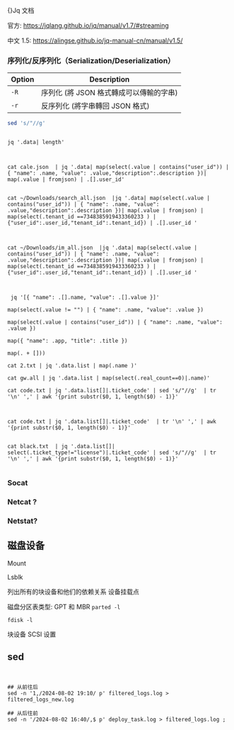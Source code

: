 {}Jq 文档

官方: https://jqlang.github.io/jq/manual/v1.7/#streaming

中文 1.5: https://alingse.github.io/jq-manual-cn/manual/v1.5/


 ### 序列化/反序列化（Serialization/Deserialization）


| Option | Description              |
| ------ | ------------------------ |
| `-R`   | 序列化 (將 JSON 格式轉成可以傳輸的字串) |
| `-r`   | 反序列化 (將字串轉回 JSON 格式)     |

```bash
sed 's/"//g'
```




```shell

jq '.data| length'



cat cale.json  | jq '.data| map(select(.value | contains("user_id")) | { "name": .name, "value": .value,"description":.description })| map(.value | fromjson) | .[].user_id' 


cat ~/Downloads/search_all.json  |jq '.data| map(select(.value | contains("user_id")) | { "name": .name, "value": .value,"description":.description })| map(.value | fromjson) | map(select(.tenant_id ==7348385919433360233 ) | {"user_id":.user_id,"tenant_id":.tenant_id}) | .[].user_id '



cat ~/Downloads/im_all.json  |jq '.data| map(select(.value | contains("user_id")) | { "name": .name, "value": .value,"description":.description })| map(.value | fromjson) | map(select(.tenant_id ==7348385919433360233 ) | {"user_id":.user_id,"tenant_id":.tenant_id}) | .[].user_id '



```

```
 jq '[{ "name": .[].name, "value": .[].value }]'
```

```
map(select(.value != "") | { "name": .name, "value": .value })
```

```
map(select(.value | contains("user_id")) | { "name": .name, "value": .value })
```


```
map({ "name": .app, "title": .title })
```


```
map(. + []))

cat 2.txt | jq '.data.list | map(.name )'

```


```
cat gw.all | jq '.data.list | map(select(.real_count==0)|.name)'

```


```
cat code.txt | jq '.data.list[]|.ticket_code' | sed 's/"//g'  | tr '\n' ',' | awk '{print substr($0, 1, length($0) - 1)}'



cat code.txt | jq '.data.list[]|.ticket_code'  | tr '\n' ',' | awk '{print substr($0, 1, length($0) - 1)}'


cat black.txt  | jq '.data.list[]| select(.ticket_type!="license")|.ticket_code' | sed 's/"//g'  | tr '\n' ',' | awk '{print substr($0, 1, length($0) - 1)}'


```
### Socat 

### Netcat ?


### Netstat?


## 磁盘设备

Mount

Lsblk

列出所有的块设备和他们的依赖关系
设备挂载点

磁盘分区表类型: GPT 和 MBR
`parted -l`

`fdisk -l`


块设备 SCSI 设置


## sed

```shell


## 从前往后
sed -n '1,/2024-08-02 19:10/ p' filtered_logs.log > filtered_logs_new.log

## 从后往前
sed -n '/2024-08-02 16:40/,$ p' deploy_task.log > filtered_logs.log ; 

```